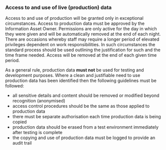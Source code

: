 ### Access to and use of live (production) data

Access to and use of production will be granted only in exceptional circumstances. Access to production data
must be approved by the Information Asset Owner. Permissions are only active for the day in which they were
given and will be automatically removed at the end of each night. There are occasions whereby staff may
require a longer period of elevated privileges dependent on work responsibilities. In such circumstances the
standard process should be used outlining the justification for such and the time frame needed. Access will be
removed at the end of each given time period.

As a general rule, production data **must not** be used for testing and development purposes. Where a clean and
justifiable need to use production data has been identified then the following guidelines must be followed:

- all sensitive details and content should be removed or modified beyond recognition (anonymised)
- access control procedures should be the same as those applied to production data
- there must be separate authorisation each time production data is being copied
- production data should be erased from a test environment immediately after testing is complete
- the copying and use of production data must be logged to provide an audit trail
